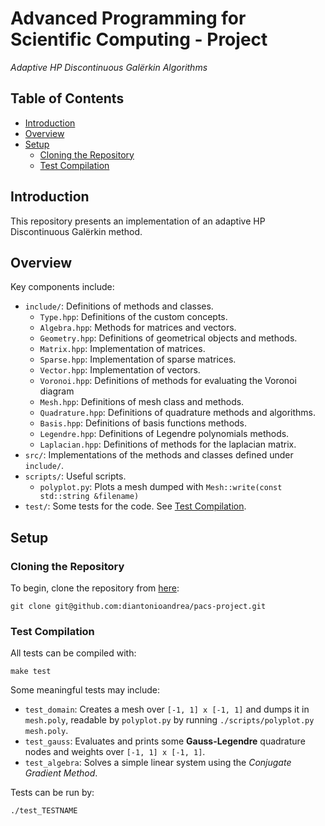 # Advanced Programming for Scientific Computing - Project

_Adaptive HP Discontinuous Galërkin Algorithms_

## Table of Contents

- [Introduction](#introduction)
- [Overview](#overview)
- [Setup](#setup)
    - [Cloning the Repository](#cloning-the-repository)
    - [Test Compilation](#test-compilation)

## Introduction

This repository presents an implementation of an adaptive HP Discontinuous Galërkin method.

## Overview

Key components include:

- `include/`: Definitions of methods and classes.
    - `Type.hpp`: Definitions of the custom concepts.
    - `Algebra.hpp`: Methods for matrices and vectors.
    - `Geometry.hpp`: Definitions of geometrical objects and methods.
    - `Matrix.hpp`: Implementation of matrices.
    - `Sparse.hpp`: Implementation of sparse matrices.
    - `Vector.hpp`: Implementation of vectors.
    - `Voronoi.hpp`: Definitions of methods for evaluating the Voronoi diagram 
    - `Mesh.hpp`: Definitions of mesh class and methods.
    - `Quadrature.hpp`: Definitions of quadrature methods and algorithms.
    - `Basis.hpp`: Definitions of basis functions methods.
    - `Legendre.hpp`: Definitions of Legendre polynomials methods.
    - `Laplacian.hpp`: Definitions of methods for the laplacian matrix.
- `src/`: Implementations of the methods and classes defined under `include/`.
- `scripts/`: Useful scripts.
    - `polyplot.py`: Plots a mesh dumped with `Mesh::write(const std::string &filename)`
- `test/`: Some tests for the code. See [Test Compilation](#test-compilation).

## Setup

### Cloning the Repository

To begin, clone the repository from [here](https://github.com/diantonioandrea/pacs-project):

    git clone git@github.com:diantonioandrea/pacs-project.git

### Test Compilation

All tests can be compiled with:

    make test

Some meaningful tests may include:

- `test_domain`: Creates a mesh over `[-1, 1] x [-1, 1]` and dumps it in `mesh.poly`, readable by `polyplot.py` by running `./scripts/polyplot.py mesh.poly`.
- `test_gauss`: Evaluates and prints some **Gauss-Legendre** quadrature nodes and weights over `[-1, 1] x [-1, 1]`.
- `test_algebra`: Solves a simple linear system using the _Conjugate Gradient Method_.

Tests can be run by:

    ./test_TESTNAME